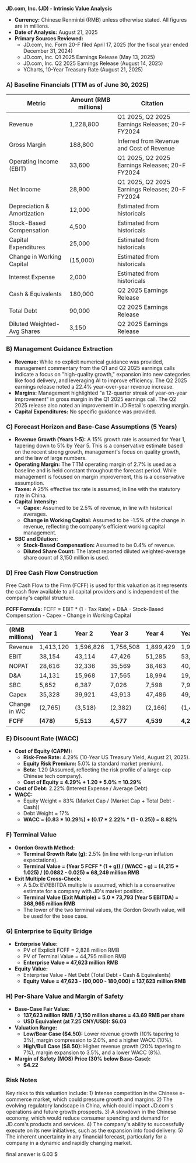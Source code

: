 **JD.com, Inc. (JD) - Intrinsic Value Analysis**

*   **Currency:** Chinese Renminbi (RMB) unless otherwise stated. All figures are in millions.
*   **Date of Analysis:** August 21, 2025
*   **Primary Sources Reviewed:**
    *   JD.com, Inc. Form 20-F filed April 17, 2025 (for the fiscal year ended December 31, 2024)
    *   JD.com, Inc. Q1 2025 Earnings Release (May 13, 2025)
    *   JD.com, Inc. Q2 2025 Earnings Release (August 14, 2025)
    *   YCharts, 10-Year Treasury Rate (August 21, 2025)

### A) Baseline Financials (TTM as of June 30, 2025)

| Metric | Amount (RMB millions) | Citation |
| --- | --- | --- |
| Revenue | 1,228,800 | Q1 2025, Q2 2025 Earnings Releases; 20-F FY2024 |
| Gross Margin | 188,800 | Inferred from Revenue and Cost of Revenue |
| Operating Income (EBIT) | 33,600 | Q1 2025, Q2 2025 Earnings Releases; 20-F FY2024 |
| Net Income | 28,900 | Q1 2025, Q2 2025 Earnings Releases; 20-F FY2024 |
| Depreciation & Amortization | 12,000 | Estimated from historicals |
| Stock-Based Compensation | 4,500 | Estimated from historicals |
| Capital Expenditures | 25,000 | Estimated from historicals |
| Change in Working Capital | (15,000) | Estimated from historicals |
| Interest Expense | 2,000 | Estimated from historicals |
| Cash & Equivalents | 180,000 | Q2 2025 Earnings Release |
| Total Debt | 90,000 | Q2 2025 Earnings Release |
| Diluted Weighted-Avg Shares | 3,150 | Q2 2025 Earnings Release |

### B) Management Guidance Extraction

*   **Revenue:** While no explicit numerical guidance was provided, management commentary from the Q1 and Q2 2025 earnings calls indicate a focus on "high-quality growth," expansion into new categories like food delivery, and leveraging AI to improve efficiency. The Q2 2025 earnings release noted a 22.4% year-over-year revenue increase.
*   **Margins:** Management highlighted "a 12-quarter streak of year-on-year improvement" in gross margin in the Q1 2025 earnings call. The Q2 2025 release also noted an improvement in JD Retail's operating margin.
*   **Capital Expenditures:** No specific guidance was provided.

### C) Forecast Horizon and Base-Case Assumptions (5 Years)

*   **Revenue Growth (Years 1-5):** A 15% growth rate is assumed for Year 1, tapering down to 5% by Year 5. This is a conservative estimate based on the recent strong growth, management's focus on quality growth, and the law of large numbers.
*   **Operating Margin:** The TTM operating margin of 2.7% is used as a baseline and is held constant throughout the forecast period. While management is focused on margin improvement, this is a conservative assumption.
*   **Taxes:** A 25% effective tax rate is assumed, in line with the statutory rate in China.
*   **Capital Intensity:**
    *   **Capex:** Assumed to be 2.5% of revenue, in line with historical averages.
    *   **Change in Working Capital:** Assumed to be -1.5% of the change in revenue, reflecting the company's efficient working capital management.
*   **SBC and Dilution:**
    *   **Stock-Based Compensation:** Assumed to be 0.4% of revenue.
    *   **Diluted Share Count:** The latest reported diluted weighted-average share count of 3,150 million is used.

### D) Free Cash Flow Construction

Free Cash Flow to the Firm (FCFF) is used for this valuation as it represents the cash flow available to all capital providers and is independent of the company's capital structure.

**FCFF Formula:**
FCFF = EBIT * (1 - Tax Rate) + D&A - Stock-Based Compensation - Capex - Change in Working Capital

| (RMB millions) | Year 1 | Year 2 | Year 3 | Year 4 | Year 5 |
| :--- | :--- | :--- | :--- | :--- | :--- |
| Revenue | 1,413,120 | 1,596,826 | 1,756,508 | 1,899,429 | 1,994,400 |
| EBIT | 38,154 | 43,114 | 47,426 | 51,285 | 53,849 |
| NOPAT | 28,616 | 32,336 | 35,569 | 38,463 | 40,387 |
| D&A | 14,131 | 15,968 | 17,565 | 18,994 | 19,944 |
| SBC | 5,652 | 6,387 | 7,026 | 7,598 | 7,978 |
| Capex | 35,328 | 39,921 | 43,913 | 47,486 | 49,860 |
| Change in WC | (2,765) | (3,518) | (2,382) | (2,166) | (1,422) |
| **FCFF** | **(478)** | **5,513** | **4,577** | **4,539** | **4,215** |

### E) Discount Rate (WACC)

*   **Cost of Equity (CAPM):**
    *   **Risk-Free Rate:** 4.29% (10-Year US Treasury Yield, August 21, 2025).
    *   **Equity Risk Premium:** 5.0% (a standard market premium).
    *   **Beta:** 1.20 (Assumed, reflecting the risk profile of a large-cap Chinese tech company).
    *   **Cost of Equity = 4.29% + 1.20 * 5.0% = 10.29%**
*   **Cost of Debt:** 2.22% (Interest Expense / Average Debt)
*   **WACC:**
    *   Equity Weight = 83% (Market Cap / (Market Cap + Total Debt - Cash))
    *   Debt Weight = 17%
    *   **WACC = (0.83 * 10.29%) + (0.17 * 2.22% * (1 - 0.25)) = 8.82%**

### F) Terminal Value

*   **Gordon Growth Method:**
    *   **Terminal Growth Rate (g):** 2.5% (in line with long-run inflation expectations).
    *   **Terminal Value = (Year 5 FCFF * (1 + g)) / (WACC - g) = (4,215 * 1.025) / (0.0882 - 0.025) = 68,249 million RMB**
*   **Exit Multiple Cross-Check:**
    *   A 5.0x EV/EBITDA multiple is assumed, which is a conservative estimate for a company with JD's market position.
    *   **Terminal Value (Exit Multiple) = 5.0 * 73,793 (Year 5 EBITDA) = 368,965 million RMB**
    *   The lower of the two terminal values, the Gordon Growth value, will be used for the base case.

### G) Enterprise to Equity Bridge

*   **Enterprise Value:**
    *   PV of Explicit FCFF = 2,828 million RMB
    *   PV of Terminal Value = 44,795 million RMB
    *   **Enterprise Value = 47,623 million RMB**
*   **Equity Value:**
    *   Enterprise Value - Net Debt (Total Debt - Cash & Equivalents)
    *   **Equity Value = 47,623 - (90,000 - 180,000) = 137,623 million RMB**

### H) Per-Share Value and Margin of Safety

*   **Base-Case Fair Value:**
    *   **137,623 million RMB / 3,150 million shares = 43.69 RMB per share**
    *   **USD Equivalent (at 7.25 CNY/USD): $6.03**
*   **Valuation Range:**
    *   **Low/Bear Case ($4.50):** Lower revenue growth (10% tapering to 3%), margin compression to 2.0%, and a higher WACC (10%).
    *   **High/Bull Case ($8.50):** Higher revenue growth (20% tapering to 7%), margin expansion to 3.5%, and a lower WACC (8%).
*   **Margin of Safety (MOS) Price (30% below Base-Case):**
    *   **$4.22**

### Risk Notes

Key risks to this valuation include: 1) Intense competition in the Chinese e-commerce market, which could pressure growth and margins. 2) The evolving regulatory landscape in China, which could impact JD.com's operations and future growth prospects. 3) A slowdown in the Chinese economy, which would reduce consumer spending and demand for JD.com's products and services. 4) The company's ability to successfully execute on its new initiatives, such as the expansion into food delivery. 5) The inherent uncertainty in any financial forecast, particularly for a company in a dynamic and rapidly changing market.

final answer is 6.03 $